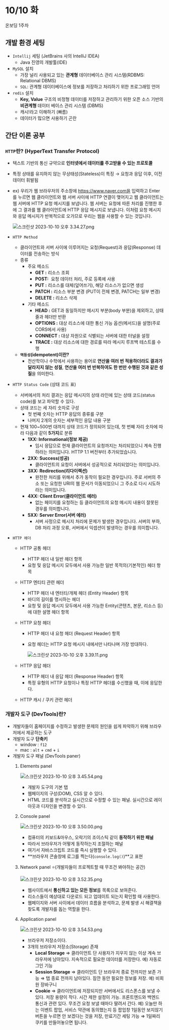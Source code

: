 # 10/10 화

온보딩 1주차

## 개발 환경 세팅

- `Intellij` 세팅 (JetBrains 사의 IntelliJ IDEA)
    - Java 진영의 개발툴(IDE)
- `MySQL` 설치
    - 가장 널리 사용되고 있는 **관계형** 데이터베이스 관리 시스템(RDBMS: Relational DBMS)
    - `SQL`: 관계형 데이터베이스에 정보를 저장하고 처리하기 위한 프로그래밍 언어
- `redis` 설치
    - **Key, Value** 구조의 비정형 데이터를 저장하고 관리하기 위한 오픈 소스 기반의 **비관계형** 데이터 베이스 관리 시스템 (DBMS)
    - 캐시!라고 이해하기 (빠름)
    - 데이터가 많으면 사용하기 곤란

## 간단 이론 공부

### `HTTP`란? (HyperText Transfer Protocol)

- 텍스트 기반의 통신 규약으로 **인터넷에서 데이터를 주고받을 수 있는 프로토콜**
- 특정 상태를 유지하지 않는 무상태성(Stateless)이 특징 → 요청과 응답 이후, 이전 데이터 휘발됨
- ex) 우리가 웹 브라우저의 주소창에 https://www.naver.com을 입력하고 Enter 를 누르면 웹 클라이언트와 웹 서버 사이에 HTTP 연결이 맺어지고 웹 클라이언트는 웹 서버에 HTTP 요청 메시지를 보냅니다. 웹 서버는 요청에 따른 처리를 진행한 후에 그 결과를 웹 클라이언트에 HTTP 응답 메시지로 보냅니다. 이처럼 요청 메시지와 응답 메시지가 반복적으로 오가므로 우리는 웹을 사용할 수 있는 것입니다.
    
    ![스크린샷 2023-10-10 오후 3.34.27.png](https://prod-files-secure.s3.us-west-2.amazonaws.com/aeeca2cb-aa13-47dd-b9ce-d069c288dc24/6ea3f87c-6b6e-449e-bf01-67b1fc744f8c/%E1%84%89%E1%85%B3%E1%84%8F%E1%85%B3%E1%84%85%E1%85%B5%E1%86%AB%E1%84%89%E1%85%A3%E1%86%BA_2023-10-10_%E1%84%8B%E1%85%A9%E1%84%92%E1%85%AE_3.34.27.png)
    
- `HTTP Method`
    - 클라이언트와 서버 사이에 이루어지는 요청(Request)과 응답(Response) 데이터를 전송하는 방식
    - 종류
        - 주요 메소드
            - **GET :** 리소스 조회
            - **POST:**  요청 데이터 처리, 주로 등록에 사용
            - **PUT :** 리소스를 대체(덮어쓰기), 해당 리소스가 없으면 생성
            - **PATCH :** 리소스 부분 변경 (PUT이 전체 변경, PATCH는 일부 변경)
            - **DELETE :** 리소스 삭제
        - 기타 메소드
            - **HEAD :** GET과 동일하지만 메시지 부분(body 부분)을 제외하고, 상태 줄과 헤더만 반환
            - **OPTIONS :** 대상 리소스에 대한 통신 가능 옵션(메서드)을 설명(주로 CORS에서 사용)
            - **CONNECT :** 대상 자원으로 식별되는 서버에 대한 터널을 설정
            - **TRACE :** 대상 리소스에 대한 경로를 따라 메시지 루프백 테스트를 수행
    - **`멱등성`(idempotent)이란?**
        - 전산학이나 수학에서 사용하는 용어로 **연산을 여러 번 적용하더라도 결과가 달라지지 않는 성질**, **연산을 여러 번 반복하여도 한 번만 수행된 것과 같은 성질**을 의미한다.
- `HTTP Status Code` (상태 코드 표)
    - 서버에서의 처리 결과는 응답 메시지의 상태 라인에 있는 상태 코드(status code)를 보고 파악할 수 있다.
    - 상태 코드는 세 자리 숫자로 구성
        - 첫 번째 숫자는 HTTP 응답의 종류를 구분
        - 나머지 2개의 숫자는 세부적인 응답 내용 구분
    - 현재 100~500번 대까지 상태 코드가 정의되어 있는데, 첫 번째 자리 숫자에 따라 다음과 같이 **5가지**로 분류
        - **1XX: Informational(정보 제공)**
            - 임시 응답으로 현재 클라이언트의 요청까지는 처리되었으니 계속 진행하라는 의미입니다. HTTP 1.1 버전부터 추가되었습니다.
        - **2XX: Success(성공)**
            - 클라이언트의 요청이 서버에서 성공적으로 처리되었다는 의미입니다.
        - **3XX: Redirection(리다이렉션)**
            - 완전한 처리를 위해서 추가 동작이 필요한 경우입니다. 주로 서버의 주소 또는 요청한 URI의 웹 문서가 이동되었으니 그 주소로 다시 시도하라는 의미입니다.
        - **4XX: Client Error(클라이언트 에러)**
            - 없는 페이지를 요청하는 등 클라이언트의 요청 메시지 내용이 잘못된 경우를 의미합니다.
        - **5XX: Server Error(서버 에러)**
            - 서버 사정으로 메시지 처리에 문제가 발생한 경우입니다. 서버의 부하, DB 처리 과정 오류, 서버에서 익셉션이 발생하는 경우를 의미합니다.
- `HTTP 헤더`
    - HTTP 공통 헤더
        - HTTP 헤더 내 일반 헤더 항목
        - 요청 및 응답 메시지 모두에서 사용 가능한 일반 목적의(기본적인) 헤더 항목
    - HTTP 엔티티 관련 헤더
        - HTTP 헤더 내 엔터티/개체 헤더 (Entity Header) 항목
        - 바디의 길이를 명시하는 헤더
        - 요청 및 응답 메시지 모두에서 사용 가능한 Entity(콘텐츠, 본문, 리소스 등)에 대한 설명 헤더 항목
    - HTTP 요청 헤더
        - HTTP 헤더 내 요청 헤더 (Request Header) 항목
        - 요청 헤더는 HTTP 요청 메시지 내에서만 나타나며 가장 방대하다.
            
            ![스크린샷 2023-10-10 오후 3.39.11.png](https://prod-files-secure.s3.us-west-2.amazonaws.com/aeeca2cb-aa13-47dd-b9ce-d069c288dc24/a02bd746-d23c-4236-ba88-131c1d888006/%E1%84%89%E1%85%B3%E1%84%8F%E1%85%B3%E1%84%85%E1%85%B5%E1%86%AB%E1%84%89%E1%85%A3%E1%86%BA_2023-10-10_%E1%84%8B%E1%85%A9%E1%84%92%E1%85%AE_3.39.11.png)
            
    - HTTP 응답 헤더
        - HTTP 헤더 내 응답 헤더 (Response Header) 항목
        - 특정 유형의 HTTP 요청이나 특정 HTTP 헤더를 수신했을 때, 이에 응답한다.
    - HTTP 캐시 / 쿠키 관련 헤더

### 개발자 도구 (DevTools)란?

- 개발자들이 홈페이지를 수정하고 발생한 문제의 원인을 쉽게 파악하기 위해 브라우저에서 제공하는 도구
- 개발자 도구 **단축키**
    - window : `f12`
    - mac : `alt` + `cmd` + `i`
- 개발자 도구 패널 (DevTools paner)
    1. Elements panel
        
        ![스크린샷 2023-10-10 오후 3.45.54.png](https://prod-files-secure.s3.us-west-2.amazonaws.com/aeeca2cb-aa13-47dd-b9ce-d069c288dc24/baae5791-5ca8-4ec7-a2cb-0d75f6845057/%E1%84%89%E1%85%B3%E1%84%8F%E1%85%B3%E1%84%85%E1%85%B5%E1%86%AB%E1%84%89%E1%85%A3%E1%86%BA_2023-10-10_%E1%84%8B%E1%85%A9%E1%84%92%E1%85%AE_3.45.54.png)
        
        - 개발자 도구의 기본 탭
        - 웹페이지의 구성(DOM), CSS 알 수 있다.
        - HTML 코드를 분석하고 실시간으로 수정할 수 있는 패널. 실시간으로 레이아웃과 디자인을 변경할 수 있다.
    2. Console panel
        
        ![스크린샷 2023-10-10 오후 3.50.00.png](https://prod-files-secure.s3.us-west-2.amazonaws.com/aeeca2cb-aa13-47dd-b9ce-d069c288dc24/a2009d34-baf5-4bf8-8ff2-3c4a04d5e715/%E1%84%89%E1%85%B3%E1%84%8F%E1%85%B3%E1%84%85%E1%85%B5%E1%86%AB%E1%84%89%E1%85%A3%E1%86%BA_2023-10-10_%E1%84%8B%E1%85%A9%E1%84%92%E1%85%AE_3.50.00.png)
        
        - 컴퓨터의 키보드&마우스, 오락기의 조이스틱 같이 **동작하기 위한 패널**
        - 따라서 브라우저가 어떻게 동작하는지 조절하는 패널
        - 여기서 자바스크립트 코드를 즉시 실행할 수 있다.
        - **브라우저 콘솔창에 로그를 찍는다(`console.log()`)**고 표현
    3. Network panel ⭐️(개발자들이 프로젝트할 때 무조건 봐야하는 공간)
        
        ![스크린샷 2023-10-10 오후 3.52.35.png](https://prod-files-secure.s3.us-west-2.amazonaws.com/aeeca2cb-aa13-47dd-b9ce-d069c288dc24/86618817-6eed-4403-9a2c-13cce0619c7a/%E1%84%89%E1%85%B3%E1%84%8F%E1%85%B3%E1%84%85%E1%85%B5%E1%86%AB%E1%84%89%E1%85%A3%E1%86%BA_2023-10-10_%E1%84%8B%E1%85%A9%E1%84%92%E1%85%AE_3.52.35.png)
        
        - 웹사이트에서 **통신하고 있는 모든 정보**를 목록으로 보여준다.
        - 리소스들이 예상대로 다운로드 되고 업데이트 되는지 확인할 때 사용한다.
        - 웹페이지와 서버 사이에서 데이터 흐름을 분석하고, 문제 발생 시 해결책을 찾도록 개발자를 돕는 역할을 한다.
    4. Application panel
        
        ![스크린샷 2023-10-10 오후 3.54.53.png](https://prod-files-secure.s3.us-west-2.amazonaws.com/aeeca2cb-aa13-47dd-b9ce-d069c288dc24/310c415d-1344-487d-ad07-9014ac55bb0a/%E1%84%89%E1%85%B3%E1%84%8F%E1%85%B3%E1%84%85%E1%85%B5%E1%86%AB%E1%84%89%E1%85%A3%E1%86%BA_2023-10-10_%E1%84%8B%E1%85%A9%E1%84%92%E1%85%AE_3.54.53.png)
        
        - 브라우저 저장소이다.
        - 3개의 브라우저 저장소(Storage) 존재
            - **Local Storage** ⇒ 클라이언트 단 사용자가 지우지 않는 이상 계속 브라우저에 남아있다. 지속적으로 필요한 데이터를 저장한다.
            예) 자동로그인 기능
            - **Session Storage** ⇒ 클라이언트 단 브라우저 종료 전까지만 보존 가능 ⇒ 탭 종료 전까지 남아있다. 잠깐 동안 필요한 정보를 저장.
            예) 비회원 장바구니
            - **Cookie** ⇒ 클라이언트에 저장되지만 서버에서도 리스폰스를 보낼 수 있다. 저장 용량이 작다. 시간 제한 설정이 가능. 프론트엔드와 백엔드 통신과 관련 있다. 무조건 요청 보낼 때마다 딸려서 간다.
            예) 오늘만 하는 이벤트 팝업, 서비스 약관에 동의했는지 등 팝업창 1일동안 보지않기 버튼을 누르면 안 보겠다는 것을 저장, 만료기간 세팅 가능 ⇒ 1일짜리 쿠키를 만들어놓으면 됩니다.
